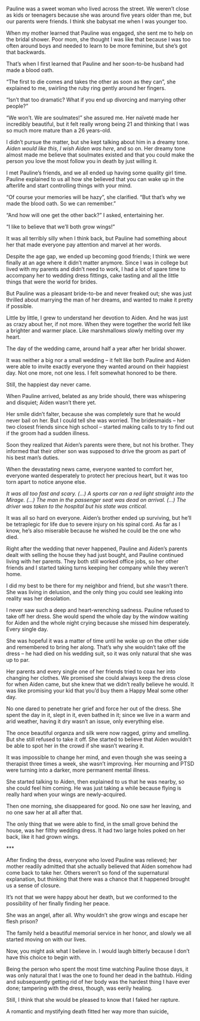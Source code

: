 Pauline was a sweet woman who lived across the street. We weren’t close as kids or teenagers because she was around five years older than me, but our parents were friends. I think she babysat me when I was younger too.

When my mother learned that Pauline was engaged, she sent me to help on the bridal shower. Poor mom, she thought I was like that because I was too often around boys and needed to learn to be more feminine, but she’s got that backwards.

That’s when I first learned that Pauline and her soon-to-be husband had made a blood oath.

“The first to die comes and takes the other as soon as they can”, she explained to me, swirling the ruby ring gently around her fingers.

“Isn’t that too dramatic? What if you end up divorcing and marrying other people?”

“We won’t. We are soulmates!” she assured me. Her naïveté made her incredibly beautiful, but it felt really wrong being 21 and thinking that I was so much more mature than a 26 years-old.

I didn’t pursue the matter, but she kept talking about him in a dreamy tone. *Aiden would like this*, *I wish Aiden was here*, and so on. Her dreamy tone almost made me believe that soulmates existed and that you could make the person you love the most follow you in death by just willing it.

I met Pauline’s friends, and we all ended up having some quality girl time. Pauline explained to us all how she believed that you can wake up in the afterlife and start controlling things with your mind.

“Of course your memories will be hazy”, she clarified. “But that’s why we made the blood oath. So we can remember.”

“And how will one get the other back?” I asked, entertaining her.

“I like to believe that we’ll both grow wings!”

It was all terribly silly when I think back, but Pauline had something about her that made everyone pay attention and marvel at her words.

Despite the age gap, we ended up becoming good friends; I think we were finally at an age where it didn’t matter anymore. Since I was in college but lived with my parents and didn’t need to work, I had a lot of spare time to accompany her to wedding dress fittings, cake tasting and all the little things that were the world for brides.

But Pauline was a pleasant bride-to-be and never freaked out; she was just thrilled about marrying the man of her dreams, and wanted to make it pretty if possible.

Little by little, I grew to understand her devotion to Aiden. And he was just as crazy about her, if not more. When they were together the world felt like a brighter and warmer place. Like marshmallows slowly melting over my heart.

The day of the wedding came, around half a year after her bridal shower.

It was neither a big nor a small wedding – it felt like both Pauline and Aiden were able to invite exactly everyone they wanted around on their happiest day. Not one more, not one less. I felt somewhat honored to be there.

Still, the happiest day never came.

When Pauline arrived, belated as any bride should, there was whispering and disquiet; Aiden wasn’t there yet. 

Her smile didn’t falter, because she was completely sure that he would never bail on her. But I could tell she was worried. The bridesmaids – her two closest friends since high school – started making calls to try to find out if the groom had a sudden illness.

Soon they realized that Aiden’s parents were there, but not his brother. They informed that their other son was supposed to drive the groom as part of his best man’s duties.

When the devastating news came, everyone wanted to comfort her, everyone wanted desperately to protect her precious heart, but it was too torn apart to notice anyone else.

*It was all too fast and scary. (…) A sports car ran a red light straight into the Mirage. (…) The man in the passenger seat was dead on arrival. (…) The driver was taken to the hospital but his state was critical.*

It was all so hard on everyone. Aiden’s brother ended up surviving, but he’ll be tetraplegic for life due to severe injury on his spinal cord. As far as I know, he’s also miserable because he wished he could be the one who died.

Right after the wedding that never happened, Pauline and Aiden’s parents dealt with selling the house they had just bought, and Pauline continued living with her parents. They both still worked office jobs, so her other friends and I started taking turns keeping her company while they weren’t home.

I did my best to be there for my neighbor and friend, but *she* wasn’t there. She was living in delusion, and the only thing you could see leaking into reality was her desolation. 

I never saw such a deep and heart-wrenching sadness. Pauline refused to take off her dress. She would spend the whole day by the window waiting for Aiden and the whole night crying because she missed him desperately. Every single day.

She was hopeful it was a matter of time until he woke up on the other side and remembered to bring her along. That’s why she wouldn’t take off the dress – he had died on his wedding suit, so it was only natural that she was up to par.

Her parents and every single one of her friends tried to coax her into changing her clothes. We promised she could always keep the dress close for when Aiden came, but she knew that we didn’t really believe he would. It was like promising your kid that you’d buy them a Happy Meal some other day. 

No one dared to penetrate her grief and force her out of the dress. She spent the day in it, slept in it, even bathed in it; since we live in a warm and arid weather, having it dry wasn’t an issue, only everything else.

The once beautiful organza and silk were now ragged, grimy and smelling. But she still refused to take it off. She started to believe that Aiden wouldn’t be able to spot her in the crowd if she wasn’t wearing it.

It was impossible to change her mind, and even though she was seeing a therapist three times a week, she wasn’t improving. Her mourning and PTSD were turning into a darker, more permanent mental illness.

She started talking to Aiden, then explained to us that he was nearby, so she could feel him coming. He was just taking a while because flying is really hard when your wings are newly-acquired.

Then one morning, she disappeared for good. No one saw her leaving, and no one saw her at all after that.

The only thing that we were able to find, in the small grove behind the house, was her filthy wedding dress. It had two large holes poked on her back, like it had grown wings.

\*\*\*

After finding the dress, everyone who loved Pauline was relieved; her mother readily admitted that she actually believed that Aiden somehow had come back to take her. Others weren’t so fond of the supernatural explanation, but thinking that there was a chance that it happened brought us a sense of closure.

It’s not that we were happy about her death, but we conformed to the possibility of her finally finding her peace.

She was an angel, after all. Why wouldn’t she grow wings and escape her flesh prison?

The family held a beautiful memorial service in her honor, and slowly we all started moving on with our lives.

Now, you might ask what I believe in. I would laugh bitterly because I don’t have this choice to begin with.

Being the person who spent the most time watching Pauline those days, it was only natural that I was the one to found her dead in the bathtub. Hiding and subsequently getting rid of her body was the hardest thing I have ever done; tampering with the dress, though, was eerily healing.

Still, I think that she would be pleased to know that I faked her rapture. 

A romantic and mystifying death fitted her way more than suicide[.](https://www.reddit.com/r/PPoisoningTales/)